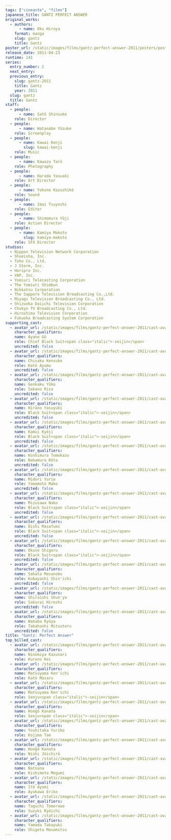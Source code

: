 ```yaml
---
tags: ["cineaste", "films"]
japanese_title: GANTZ PERFECT ANSWER
original_works:
  - authors:
      - name: Oku Hiroya
    format: manga
    slug: gantz
    title: Gantz
poster_url: /static/images/films/gantz-perfect-answer-2011/posters/poster.webp
release_date: 2011-04-23
runtime: 141
series:
  entry_number: 2
  next_entry:
  previous_entry:
    slug: gantz-2011
    title: Gantz
    year: 2011
  slug: gantz
  title: Gantz
staff:
  - people:
      - name: Satô Shinsuke
    role: Director
  - people:
      - name: Watanabe Yûsuke
    role: Screenplay
  - people:
      - name: Kawai Kenji
        slug: kawai-kenji
    role: Music
  - people:
      - name: Kawazu Tarô
    role: Photography
  - people:
      - name: Harada Yasuaki
    role: Art Director
  - people:
      - name: Yokono Kazushikô
    role: Sound
  - people:
      - name: Imai Tsuyoshi
    role: Editor
  - people:
      - name: Shimomura Yûji
    role: Action Director
  - people:
      - name: Kamiya Makoto
        slug: kamiya-makoto
    role: SFX Director
studios:
  - Nippon Television Network Corporation
  - Shueisha, Inc.
  - Toho Co., Ltd.
  - J Storm, Inc.
  - Horipro Inc.
  - VAP, Inc.
  - Yomiuri Telecasting Corporation
  - The Yomiuri Shimbun
  - Nikkatsu Corporation
  - The Sapporo Television Broadcasting Co.,Ltd.
  - Miyagi Television Broadcasting Co., Ltd.
  - Shizuoka Daiichi Television Corporation
  - Chukyo TV Broadcasting Co., Ltd.
  - Hiroshima Television Corporation
  - Fukuoka Broadcasting System Corporation
supporting_cast:
  - avatar_url: /static/images/films/gantz-perfect-answer-2011/cast-avatars/go-ayano-0.webp
    character_qualifiers:
    name: Ayano Gô
    role: Chief Black Suit<span class="italic">-seijin</span>
    uncredited: false
  - avatar_url: /static/images/films/gantz-perfect-answer-2011/cast-avatars/kensuke-chikasa-0.webp
    character_qualifiers:
    name: Chisaka Kensuke
    role: Katô Ayumu
    uncredited: false
  - avatar_url: /static/images/films/gantz-perfect-answer-2011/cast-avatars/yuko-genkaku-0.webp
    character_qualifiers:
    name: Genkaku Yûko
    role: Sakano Risa
    uncredited: false
  - avatar_url: /static/images/films/gantz-perfect-answer-2011/cast-avatars/yasuyuki-hirano-0.webp
    character_qualifiers:
    name: Hirano Yasuyuki
    role: Black Suit<span class="italic">-seijin</span>
    uncredited: false
  - avatar_url: /static/images/films/gantz-perfect-answer-2011/cast-avatars/kyoji-kamui-0.webp
    character_qualifiers:
    name: Kamui Kyôji
    role: Black Suit<span class="italic">-seijin</span>
    uncredited: false
  - avatar_url: /static/images/films/gantz-perfect-answer-2011/cast-avatars/tomokaze-koshimura-0.webp
    character_qualifiers:
    name: Koshimura Tomokazu
    role: Nakamura Kôta
    uncredited: false
  - avatar_url: /static/images/films/gantz-perfect-answer-2011/cast-avatars/yurie-midori-0.webp
    character_qualifiers:
    name: Midori Yurie
    role: Yamamoto Mako
    uncredited: false
  - avatar_url: /static/images/films/gantz-perfect-answer-2011/cast-avatars/nako-mizusawa-0.webp
    character_qualifiers:
    name: Mizusawa Nako
    role: Black Suit<span class="italic">-seijin</span>
    uncredited: false
  - avatar_url: /static/images/films/gantz-perfect-answer-2011/cast-avatars/masafumi-oishi-0.webp
    character_qualifiers:
    name: Ôishi Masafumi
    role: Black Suit<span class="italic">-seijin</span>
    uncredited: false
  - avatar_url: /static/images/films/gantz-perfect-answer-2011/cast-avatars/shigeru-okuse-0.webp
    character_qualifiers:
    name: Okuse Shigeru
    role: Black Suit<span class="italic">-seijin</span>
    uncredited: false
  - avatar_url: /static/images/films/gantz-perfect-answer-2011/cast-avatars/masanobu-sakata-0.webp
    character_qualifiers:
    name: Sakata Masanobu
    role: Kobayashi Shin'ichi
    uncredited: false
  - avatar_url: /static/images/films/gantz-perfect-answer-2011/cast-avatars/shunya-shiraishi-0.webp
    character_qualifiers:
    name: Shiraishi Shun'ya
    role: Sakurai Hiroshi
    uncredited: false
  - avatar_url: /static/images/films/gantz-perfect-answer-2011/cast-avatars/ryuya-wakaba-0.webp
    character_qualifiers:
    name: Wakaba Ryûya
    role: Takahashi Mitsuteru
    uncredited: false
title: "Gantz: Perfect Answer"
top_billed_cast:
  - avatar_url: /static/images/films/gantz-perfect-answer-2011/cast-avatars/kazunari-ninomiya-0.webp
    character_qualifiers:
    name: Ninomiya Kazunari
    role: Kurono Kei
  - avatar_url: /static/images/films/gantz-perfect-answer-2011/cast-avatars/kenichi-matsuyama-0.webp
    character_qualifiers:
    name: Matsuyama Ken'ichi
    role: Katô Masaru
  - avatar_url: /static/images/films/gantz-perfect-answer-2011/cast-avatars/kenichi-matsuyama-1.webp
    character_qualifiers:
    name: Matsuyama Ken'ichi
    role: Senju<span class="italic">-seijin</span>
  - avatar_url: /static/images/films/gantz-perfect-answer-2011/cast-avatars/kanata-hongo-1.webp
    character_qualifiers:
    name: Hongô Kanata
    role: Senju<span class="italic">-seijin</span>
  - avatar_url: /static/images/films/gantz-perfect-answer-2011/cast-avatars/yuriko-yoshitaka-0.webp
    character_qualifiers:
    name: Yoshitaka Yuriko
    role: Kojima Tae
  - avatar_url: /static/images/films/gantz-perfect-answer-2011/cast-avatars/kanata-hongo-0.webp
    character_qualifiers:
    name: Hongô Kanata
    role: Nishi Jôichirô
  - avatar_url: /static/images/films/gantz-perfect-answer-2011/cast-avatars/natsuna-0.webp
    character_qualifiers:
    name: Natsuna
    role: Kishimoto Megumi
  - avatar_url: /static/images/films/gantz-perfect-answer-2011/cast-avatars/ayumi-ito-0.webp
    character_qualifiers:
    name: Itô Ayumi
    role: Ayukawa Eriko
  - avatar_url: /static/images/films/gantz-perfect-answer-2011/cast-avatars/tomorowo-taguchi-0.webp
    character_qualifiers:
    name: Taguchi Tomorowo
    role: Suzuki Ryôichi
  - avatar_url: /static/images/films/gantz-perfect-answer-2011/cast-avatars/takayuki-yamada-0.webp
    character_qualifiers:
    name: Yamada Takayuki
    role: Shigeta Masamitsu
---
```

